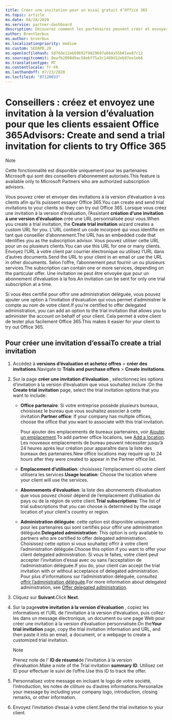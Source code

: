 ```yaml
---
title: Créer une invitation pour un essai gratuit d’Office 365
ms.topic: article
ms.date: 04/28/2020
ms.service: partner-dashboard
description: Découvrez comment les partenaires peuvent créer et envoyer des invitations à la version d’évaluation pour que leurs clients essaient Office 365. Les partenaires sont un conseiller d’abonnement agréé.
author: BrentSerbus
ms.author: brserbus
ms.localizationpriority: medium
ms.custom: SEOAPR.20
ms.openlocfilehash: 5d76de11eb69692f8829697a664a55b01ee87c12
ms.sourcegitcommit: 0eafb2098d9ac58ebf75a3c1489d12eb97ee1eb6
ms.translationtype: MT
ms.contentlocale: fr-FR
ms.lasthandoff: 07/23/2020
ms.locfileid: "87120033"
---
```

# <a name="advisors-create-and-send-a-trial-invitation-for-clients-to-try-office-365"></a><span data-ttu-id="c362f-104">Conseillers : créez et envoyez une invitation à la version d’évaluation pour que les clients essaient Office 365</span><span class="sxs-lookup"><span data-stu-id="c362f-104">Advisors: Create and send a trial invitation for clients to try Office 365</span></span>

> [!NOTE]
> <span data-ttu-id="c362f-105">Cette fonctionnalité est disponible uniquement pour les partenaires Microsoft qui sont des conseillers d’abonnement autorisés.</span><span class="sxs-lookup"><span data-stu-id="c362f-105">This feature is available only to Microsoft Partners who are authorized subscription advisors.</span></span>

<span data-ttu-id="c362f-106">Vous pouvez créer et envoyer des invitations à la version d’évaluation à vos clients afin qu’ils puissent essayer Office 365.</span><span class="sxs-lookup"><span data-stu-id="c362f-106">You can create and send trial invitations to your clients so they can try out Office 365.</span></span> <span data-ttu-id="c362f-107">Lorsque vous créez une invitation à la version d’évaluation, l’Assistant **création d’une invitation à une version d’évaluation** crée une URL personnalisée pour vous.</span><span class="sxs-lookup"><span data-stu-id="c362f-107">When you create a trial invitation, the **Create trial invitation** wizard creates a custom URL for you.</span></span> <span data-ttu-id="c362f-108">L’URL contient un code incorporé qui vous identifie en tant que conseiller d’abonnement.</span><span class="sxs-lookup"><span data-stu-id="c362f-108">The URL has an embedded code that identifies you as the subscription advisor.</span></span> <span data-ttu-id="c362f-109">Vous pouvez utiliser cette URL pour un ou plusieurs clients.</span><span class="sxs-lookup"><span data-stu-id="c362f-109">You can use this URL for one or many clients.</span></span> <span data-ttu-id="c362f-110">Envoyez l’URL à votre client par courrier électronique ou utilisez l’URL dans d’autres documents.</span><span class="sxs-lookup"><span data-stu-id="c362f-110">Send the URL to your client in an email or use the URL in other documents.</span></span> <span data-ttu-id="c362f-111">Selon l’offre, l’abonnement peut fournir un ou plusieurs services.</span><span class="sxs-lookup"><span data-stu-id="c362f-111">The subscription can contain one or more services, depending on the particular offer.</span></span> <span data-ttu-id="c362f-112">Une invitation ne peut être envoyée que pour un abonnement d’évaluation à la fois.</span><span class="sxs-lookup"><span data-stu-id="c362f-112">An invitation can be sent for only one trial subscription at a time.</span></span>

<span data-ttu-id="c362f-113">Si vous êtes certifié pour offrir une administration déléguée, vous pouvez ajouter une option à l’invitation d’évaluation qui vous permet d’administrer le compte au nom de votre client.</span><span class="sxs-lookup"><span data-stu-id="c362f-113">If you're certified to offer delegated administration, you can add an option to the trial invitation that allows you to administer the account on behalf of your client.</span></span> <span data-ttu-id="c362f-114">Cela permet à votre client de tester plus facilement Office 365.</span><span class="sxs-lookup"><span data-stu-id="c362f-114">This makes it easier for your client to try out Office 365.</span></span>

## <a name="to-create-a-trial-invitation"></a><span data-ttu-id="c362f-115">Pour créer une invitation d’essai</span><span class="sxs-lookup"><span data-stu-id="c362f-115">To create a trial invitation</span></span>

1. <span data-ttu-id="c362f-116">Accédez à **versions d’évaluation et achetez offres**  >  **créer des invitations**.</span><span class="sxs-lookup"><span data-stu-id="c362f-116">Navigate to **Trials and purchase offers** > **Create invitations**.</span></span>

2. <span data-ttu-id="c362f-117">Sur la page **créer une invitation d’évaluation** , sélectionnez les options d’invitation à la version d’évaluation que vous souhaitez inclure :</span><span class="sxs-lookup"><span data-stu-id="c362f-117">On the **Create trial invitation** page, select the trial invitation options that you want to include:</span></span>

    - <span data-ttu-id="c362f-118">**Office partenaire**: Si votre entreprise possède plusieurs bureaux, choisissez le bureau que vous souhaitez associer à cette invitation.</span><span class="sxs-lookup"><span data-stu-id="c362f-118">**Partner office**: If your company has multiple offices, choose the office that you want to associate with this trial invitation.</span></span>

        <span data-ttu-id="c362f-119">Pour ajouter des emplacements de bureaux partenaires, voir [Ajouter un emplacement](manage-locations.md).</span><span class="sxs-lookup"><span data-stu-id="c362f-119">To add partner office locations, see [Add a location](manage-locations.md).</span></span> <span data-ttu-id="c362f-120">Les nouveaux emplacements de bureau peuvent nécessiter jusqu’à 24 heures après leur création pour apparaître dans la liste des bureaux des partenaires.</span><span class="sxs-lookup"><span data-stu-id="c362f-120">New office locations may require up to 24 hours after they were created to appear in the Partner office list.</span></span>

    - <span data-ttu-id="c362f-121">**Emplacement d’utilisation**: choisissez l’emplacement où votre client utilisera les services.</span><span class="sxs-lookup"><span data-stu-id="c362f-121">**Usage location**: Choose the location where your client will use the services.</span></span>
    - <span data-ttu-id="c362f-122">**Abonnements d’évaluation**: la liste des abonnements d’évaluation que vous pouvez choisir dépend de l’emplacement d’utilisation du pays ou de la région de votre client.</span><span class="sxs-lookup"><span data-stu-id="c362f-122">**Trial subscriptions**: The list of trial subscriptions that you can choose is determined by the usage location of your client's country or region.</span></span>
    - <span data-ttu-id="c362f-123">**Administration déléguée**: cette option est disponible uniquement pour les partenaires qui sont certifiés pour offrir une administration déléguée.</span><span class="sxs-lookup"><span data-stu-id="c362f-123">**Delegated administration**: This option is only available to partners who are certified to offer delegated administration.</span></span> <span data-ttu-id="c362f-124">Choisissez cette option si vous souhaitez offrir à votre client l’administration déléguée.</span><span class="sxs-lookup"><span data-stu-id="c362f-124">Choose this option if you want to offer your client delegated administration.</span></span> <span data-ttu-id="c362f-125">Si vous le faites, votre client peut accepter l’invitation d’essai avec ou sans l’acceptation de l’administration déléguée.</span><span class="sxs-lookup"><span data-stu-id="c362f-125">If you do, your client can accept the trial invitation with or without acceptance of delegated administration.</span></span> <span data-ttu-id="c362f-126">Pour plus d’informations sur l’administration déléguée, consultez [offrir l’administration déléguée](customers-revoke-admin-privileges.md).</span><span class="sxs-lookup"><span data-stu-id="c362f-126">For more information about delegated administration, see [Offer delegated administration](customers-revoke-admin-privileges.md).</span></span>

3. <span data-ttu-id="c362f-127">Cliquez sur **Suivant**.</span><span class="sxs-lookup"><span data-stu-id="c362f-127">Click **Next**.</span></span>

4. <span data-ttu-id="c362f-128">Sur la page**votre invitation à la version d’évaluation** , copiez les informations et l’URL de l’invitation à la version d’évaluation, puis collez-les dans un message électronique, un document ou une page Web pour créer une invitation à la version d’évaluation personnalisée.</span><span class="sxs-lookup"><span data-stu-id="c362f-128">On the**Your trial invitation** page, copy the trial invitation information and URL, and then paste it into an email, a document, or a webpage to create a customized trial invitation.</span></span>

    > [!NOTE]
    > <span data-ttu-id="c362f-129">Prenez note de l' **ID de résumé**de l’invitation à la version d’évaluation.</span><span class="sxs-lookup"><span data-stu-id="c362f-129">Make a note of the Trial invitation **summary ID**.</span></span> <span data-ttu-id="c362f-130">Utilisez cet ID pour effectuer le suivi de l’offre.</span><span class="sxs-lookup"><span data-stu-id="c362f-130">Use this ID to track the offer.</span></span>

5. <span data-ttu-id="c362f-131">Personnalisez votre message en incluant le logo de votre société, l’introduction, les notes de clôture ou d’autres informations.</span><span class="sxs-lookup"><span data-stu-id="c362f-131">Personalize your message by including your company logo, introduction, closing remarks, or other information.</span></span>

6. <span data-ttu-id="c362f-132">Envoyez l’invitation d’essai à votre client.</span><span class="sxs-lookup"><span data-stu-id="c362f-132">Send the trial invitation to your client.</span></span>
